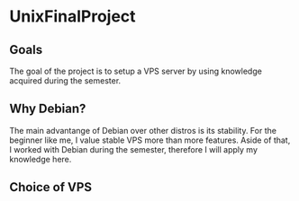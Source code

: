 # UnixFinalProject
## Goals
The goal of the project is to setup a VPS server by using knowledge acquired during the semester.

## Why Debian?
The main advantange of Debian over other distros is its stability. For the beginner like me, I value stable VPS more than more features. Aside of that, I worked with Debian during the semester, therefore I will apply my knowledge here.

## Choice of VPS
